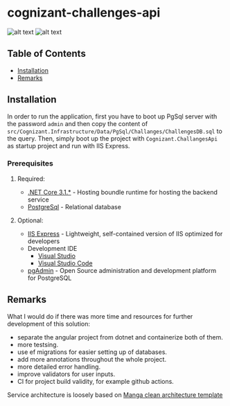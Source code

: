# cognizant-challenges-api #

![alt text](https://i.ibb.co/3Mfhgyw/1.png)
![alt text](https://i.ibb.co/QFPvxfK/2.png)

## Table of Contents

- [Installation](#installation)
- [Remarks](#remarks)

## Installation 

In order to run the application, first you have to boot up PgSql server with the password `admin` and then copy the content of `src/Cognizant.Infrastructure/Data/PgSql/Challanges/ChallengesDB.sql` to the query.
Then, simply boot up the project with `Cognizant.ChallangesApi` as startup project and run with IIS Express.

### Prerequisites

1. Required:
    * [.NET Core 3.1.*](https://dotnet.microsoft.com/download/dotnet-core/3.1) - Hosting boundle runtime for hosting the backend service
    * [PostgreSql](https://www.postgresql.org) - Relational database
    
2. Optional:
    * [IIS Express](https://docs.microsoft.com/en-us/iis/extensions/introduction-to-iis-express/iis-express-overview) - Lightweight, self-contained version of IIS optimized for developers
    * Development IDE
        * [Visual Studio](https://visualstudio.microsoft.com/downloads)
        * [Visual Studio Code](https://code.visualstudio.com/)
    * [pgAdmin](https://www.pgadmin.org) - Open Source administration and development platform for PostgreSQL
    
## Remarks 

What I would do if there was more time and resources for further development of this solution:
- separate the angular project from dotnet and containerize both of them.
- more testsing.
- use ef migrations for easier setting up of databases.
- add more annotations throughout the whole project.
- more detailed error handling.
- improve validators for user inputs.
- CI for project build validity, for example github actions.

Service architecture is loosely based on [Manga clean architecture template](https://github.com/ivanpaulovich/clean-architecture-manga)
